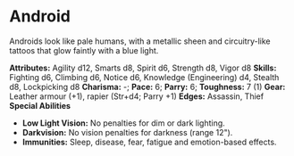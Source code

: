 # Android

Androids look like pale humans, with a metallic sheen and
circuitry-like tattoos that glow faintly with a blue light.

**Attributes:** Agility d12, Smarts d8, Spirit d6, Strength d8, Vigor
d8
**Skills:** Fighting d6, Climbing d6, Notice d6, Knowledge (Engineering)
d4, Stealth d8, Lockpicking d8
**Charisma:** -; **Pace:** 6; **Parry:** 6; **Toughness:** 7 (1)
**Gear:** Leather armour (+1), rapier (Str+d4; Parry +1)
**Edges:** Assassin, Thief
**Special Abilities**

- **Low Light Vision:** No penalties for dim or dark lighting.
- **Darkvision:** No vision penalties for darkness (range 12").
- **Immunities:** Sleep, disease, fear, fatigue and emotion-based
effects.

